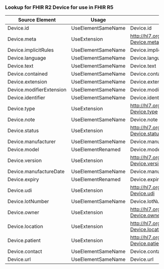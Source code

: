 ### Lookup for FHIR R2 Device for use in FHIR R5

| Source Element | Usage | Target |
| -------------- | ----- | ------ |
| Device.id | UseElementSameName | Device.id |
| Device.meta | UseExtension | http://hl7.org/fhir/1.0/StructureDefinition/extension-Device.meta |
| Device.implicitRules | UseElementSameName | Device.implicitRules |
| Device.language | UseElementSameName | Device.language |
| Device.text | UseElementSameName | Device.text |
| Device.contained | UseElementSameName | Device.contained |
| Device.extension | UseElementSameName | Device.extension |
| Device.modifierExtension | UseElementSameName | Device.modifierExtension |
| Device.identifier | UseElementSameName | Device.identifier |
| Device.type | UseExtension | http://hl7.org/fhir/1.0/StructureDefinition/extension-Device.type |
| Device.note | UseElementSameName | Device.note |
| Device.status | UseExtension | http://hl7.org/fhir/1.0/StructureDefinition/extension-Device.status |
| Device.manufacturer | UseElementSameName | Device.manufacturer |
| Device.model | UseElementRenamed | Device.modelNumber |
| Device.version | UseExtension | http://hl7.org/fhir/1.0/StructureDefinition/extension-Device.version |
| Device.manufactureDate | UseElementSameName | Device.manufactureDate |
| Device.expiry | UseElementRenamed | Device.expirationDate |
| Device.udi | UseExtension | http://hl7.org/fhir/1.0/StructureDefinition/extension-Device.udi |
| Device.lotNumber | UseElementSameName | Device.lotNumber |
| Device.owner | UseExtension | http://hl7.org/fhir/1.0/StructureDefinition/extension-Device.owner |
| Device.location | UseExtension | http://hl7.org/fhir/1.0/StructureDefinition/extension-Device.location |
| Device.patient | UseExtension | http://hl7.org/fhir/1.0/StructureDefinition/extension-Device.patient |
| Device.contact | UseElementSameName | Device.contact |
| Device.url | UseElementSameName | Device.url |

